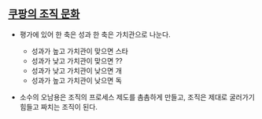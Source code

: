 
## [쿠팡의 조직 문화](https://www.linkedin.com/posts/%EB%8F%99%EC%9A%B1-%EC%9D%B4-575160177_%EC%B5%9C%EA%B7%BC%EC%97%90%EC%BF%A0%ED%8C%A1%EC%9D%98-%EC%A1%B0%EC%A7%81-%EB%AC%B8%ED%99%94%EC%97%90-%EB%8C%80%ED%95%B4-%EC%9D%B4%EC%95%BC%EA%B8%B0%EB%A5%BC-%EB%82%98%EB%88%8C-%EA%B8%B0%ED%9A%8C%EA%B0%80-%EC%9E%88%EC%97%88%EB%8B%A4-%EC%BF%A0%ED%8C%A1%EC%9D%98-activity-7330389268256739328-m-fw?utm_source=share&utm_medium=member_desktop&rcm=ACoAADsclsIBKTlnYFdg9iz5lyE8NMTs1RhhVy4)

- 평가에 있어 한 축은 성과 한 축은 가치관으로 나눈다.
	- 성과가 높고 가치관이 맞으면 스타
	- 성과가 낮고 가치관이 맞으면 ??
	- 성과가 낮고 가치관이 낮으면 개
	- 성과가 높고 가치관이 낮으면 독

- 소수의 오남용은 조직의 프로세스 제도를 촘촘하게 만들고, 조직은 제대로 굴러가기 힘들고 짜치는 조직이 된다.

